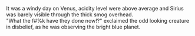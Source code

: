 It was a windy day on Venus, acidity level were above average and Sirius was barely visible through the thick smog overhead.  
"What the f#%k have they done now!?" exclaimed the odd looking creature in disbelief, as he was observing the bright blue planet.  
 
